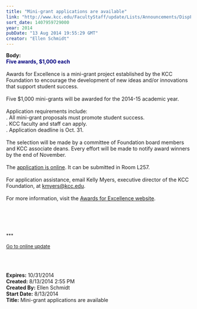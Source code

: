```yaml
---
title: "Mini-grant applications are available"
link: "http://www.kcc.edu/FacultyStaff/update/Lists/Announcements/DispForm.aspx?ID=1590"
sort_date: 1407959729000
year: 2014
pubDate: "13 Aug 2014 19:55:29 GMT"
creator: "Ellen Schmidt"
---
```


<div><b>Body:</b> <div class="ExternalClass8D64312836394E158D72B4DF61A3FAF7">
<div><font color="#000080"><strong>Five awards, $1,000 each</strong></font></div>
<div> </div>
<div>Awards for Excellence is a mini-grant project established by the KCC Foundation to encourage the development of new ideas and/or innovations that support student success. </div>
<div> </div>
<div>Five $1,000 mini-grants will be awarded for the 2014-15 academic year. </div>
<div> </div>
<div>Application requirements include:</div>
<div>. All mini-grant proposals must promote student success. </div>
<div>. KCC faculty and staff can apply. </div>
<div>. Application deadline is Oct. 31. </div>
<div> </div>
<div>The selection will be made by a committee of Foundation board members and KCC associate deans. Every effort will be made to notify award winners by the end of November.</div>
<div> </div>
<div>The <a href="/Foundation/Documents/Innovation%20Grants%20Application.pdf">application is online</a>. It can be submitted in Room L257.</div>
<div> </div>
<div>For application assistance, email Kelly Myers, executive director of the KCC Foundation, at <a href="mailto:kmyers@kcc.edu">kmyers@kcc.edu</a>.</div>
<div> </div>
<div>For more information, visit the <a href="/Foundation/Pages/innovation-grants.aspx">Awards for Excellence website</a>. <br /></div>
<div>
<div> </div>
<div> </div>
<div> </div>
<div> </div>
<div> </div>
<div>
<div><font size="2">***</font></div>
<p><font size="2"><a href="/FacultyStaff/update/Pages/dailyupdate.aspx">Go to online update</a></font></p>
<p><font size="2"></font> </p><br /></div></div></div></div>
<div><b>Expires:</b> 10/31/2014</div>
<div><b>Created:</b> 8/13/2014 2:55 PM</div>
<div><b>Created By:</b> Ellen Schmidt</div>
<div><b>Start Date:</b> 8/13/2014</div>
<div><b>Title:</b> Mini-grant applications are available</div>
